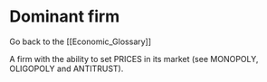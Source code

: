 # Dominant firm

Go back to the [[Economic_Glossary]]


A firm with the ability to set PRICES in its market (see MONOPOLY, OLIGOPOLY and ANTITRUST).

